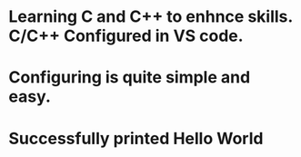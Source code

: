 # Learning C and C++ to enhnce skills. C/C++ Configured in VS code.

# Configuring is quite simple and easy.

# Successfully printed Hello World
